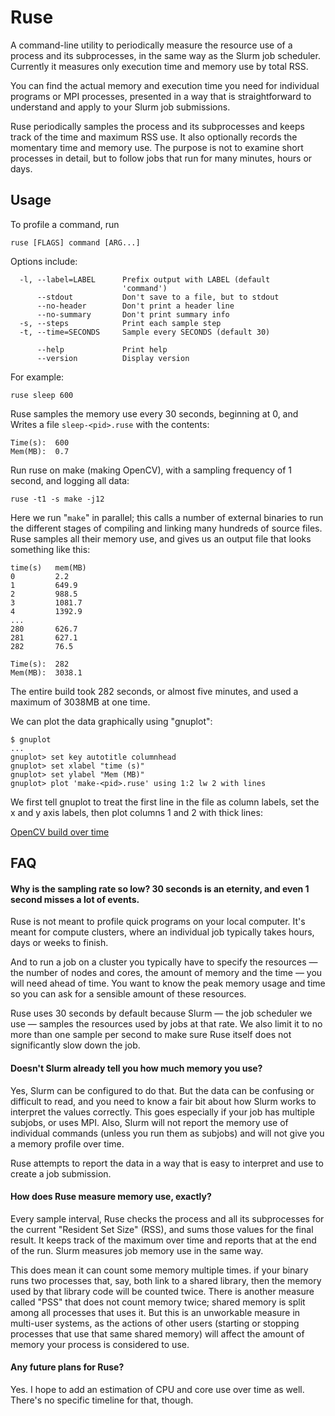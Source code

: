 # Ruse


A command-line utility to periodically measure the resource use of a process and its subprocesses, in the same way as the Slurm job scheduler. Currently it measures only execution time and memory use by total RSS. 

You can find the actual memory and execution time you need for individual programs or MPI processes, presented in a way that is straightforward to understand and apply to your Slurm job submissions.

Ruse periodically samples the process and its subprocesses and keeps track of the time and maximum RSS use. It also optionally records the momentary time and memory use. The purpose is not to examine short processes in detail, but to follow jobs that run for many minutes, hours or days. 

## Usage

To profile a command, run

```
ruse [FLAGS] command [ARG...]
```

Options include:

```
  -l, --label=LABEL      Prefix output with LABEL (default 
                         'command')
      --stdout           Don't save to a file, but to stdout
      --no-header        Don't print a header line
      --no-summary       Don't print summary info
  -s, --steps            Print each sample step        
  -t, --time=SECONDS     Sample every SECONDS (default 30)

      --help             Print help
      --version          Display version

```

For example:

```
ruse sleep 600
```

Ruse samples the memory use every 30 seconds, beginning at 0, and Writes a file `sleep-<pid>.ruse` with the contents:

```
Time(s):  600
Mem(MB):  0.7
```

Run ruse on make (making OpenCV), with a sampling frequency of 1 second, and logging all data:

```
ruse -t1 -s make -j12
```

Here we run "`make`" in parallel; this calls a number of external binaries to run the different stages of compiling and linking many hundreds of source files. Ruse samples all their memory use, and gives us an output file that looks something like this:

```
time(s)   mem(MB)
0         2.2
1         649.9
2         988.5
3         1081.7
4         1392.9
...
280       626.7
281       627.1
282       76.5

Time(s):  282
Mem(MB):  3038.1
```

The entire build took 282 seconds, or almost five minutes, and used a maximum of 3038MB at one time.

We can plot the data graphically using "gnuplot":

```
$ gnuplot
...
gnuplot> set key autotitle columnhead
gnuplot> set xlabel "time (s)"
gnuplot> set ylabel "Mem (MB)"
gnuplot> plot 'make-<pid>.ruse' using 1:2 lw 2 with lines
```

We first tell gnuplot to treat the first line in the file as column labels, set the x and y axis labels, then plot columns 1 and 2 with thick lines:

[OpenCV build over time](doc/opencv_make.png)

## FAQ

#### Why is the sampling rate so low? 30 seconds is an eternity, and even 1 second misses a lot of events.

Ruse is not meant to profile quick programs on your local computer. It's meant for compute clusters, where an individual job typically takes hours, days or weeks to finish. 

And to run a job on a cluster you typically have to specify the resources — the number of nodes and cores, the amount of memory and the time — you will need ahead of time. You want to know the peak memory usage and time so you can ask for a sensible amount of these resources.

Ruse uses 30 seconds by default because Slurm — the job scheduler we use — samples the resources used by jobs at that rate. We also limit it to no more than one sample per second to make sure Ruse itself does not significantly slow down the job.

#### Doesn't Slurm already tell you how much memory you use?

Yes, Slurm can be configured to do that. But the data can be confusing or difficult to read, and you need to know a fair bit about how Slurm works to interpret the values correctly. This goes especially if your job has multiple subjobs, or uses MPI. Also, Slurm will not report the memory use of individual commands (unless you run them as subjobs) and will not give you a memory profile over time. 

Ruse attempts to report the data in a way that is easy to interpret and use to create a job submission. 

#### How does Ruse measure memory use, exactly?

Every sample interval, Ruse checks the process and all its subprocesses for the current "Resident Set Size" (RSS), and sums those values for the final result. It keeps track of the maximum over time and reports that at the end of the run. Slurm measures job memory use in the same way.

This does mean it can count some memory multiple times. if your binary runs two processes that, say, both link to a shared library, then the memory used by that library code will be counted twice. There is another measure called "PSS" that does not count memory twice; shared memory is split among all processes that uses it. But this 
is an unworkable measure in multi-user systems, as the actions of other users (starting or stopping processes that use that same shared memory) will affect the amount of memory your process is considered to use.

#### Any future plans for Ruse?

Yes. I hope to add an estimation of CPU and core use over time as well. There's no specific timeline for that, though.


